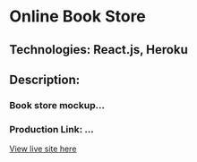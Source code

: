 # Online Book Store

## Technologies: React.js, Heroku

## Description:

### Book store mockup...

### Production Link: ...
[View live site here](https://dry-eyrie-75697.herokuapp.com/)
